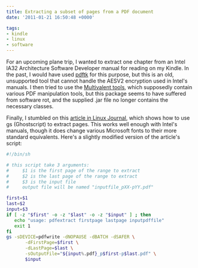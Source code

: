 ```yaml
---
title: Extracting a subset of pages from a PDF document
date: '2011-01-21 16:50:48 +0000'

tags:
- kindle
- linux
- software
---
```

For an upcoming plane trip, I wanted to extract one chapter from an Intel IA32 Architecture Software Developer manual for reading on my Kindle.  In the past, I would have used [pdftk](http://www.pdflabs.com/tools/pdftk-the-pdf-toolkit/) for this purpose, but this is an old, unsupported tool that cannot handle the AESV2 encryption used in Intel's manuals.  I then tried to use the [Multivalent tools](http://multivalent.sourceforge.net/Tools/index.html), which supposedly contain various PDF manipulation tools, but this package seems to have suffered from software rot, and the supplied .jar file no longer contains the necessary classes.

Finally, I stumbled on this [article in Linux Journal](http://www.linuxjournal.com/content/tech-tip-extract-pages-pdf), which shows how to use gs (Ghostscript) to extract pages.  This works well enough with Intel's manuals, though it does change various Microsoft fonts to their more standard equivalents.  Here's a slightly modified version of the article's script:

```bash
#!/bin/sh

# this script take 3 arguments:
#     $1 is the first page of the range to extract
#     $2 is the last page of the range to extract
#     $3 is the input file
#     output file will be named "inputfile_pXX-pYY.pdf"

first=$1
last=$2
input=$3
if [ -z "$first" -o -z "$last" -o -z "$input" ] ; then
   echo "usage: pdfextract firstpage lastpage inputpdffile"
   exit 1
fi
gs -sDEVICE=pdfwrite -dNOPAUSE -dBATCH -dSAFER \
       -dFirstPage=$first \
       -dLastPage=$last \
       -sOutputFile="${input%.pdf}_p$first-p$last.pdf" \
       $input
```
